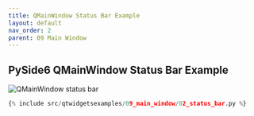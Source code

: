 ```yaml
---
title: QMainWindow Status Bar Example
layout: default
nav_order: 2
parent: 09 Main Window
---
```


## PySide6 QMainWindow Status Bar Example

![QMainWindow status bar](/blog/images/qtwidgetsexamples/09_main_window/02_status_bar.png)

```python
{% include src/qtwidgetsexamples/09_main_window/02_status_bar.py %}
```